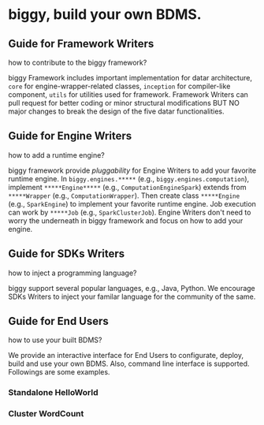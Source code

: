 # biggy, build your own BDMS.

## Guide for Framework Writers
how to contribute to the biggy framework?

biggy Framework includes important implementation for datar architecture,  `core` for engine-wrapper-related classes, `inception` for compiler-like component, `utils` for utilities used for framework. Framework Writers can pull request for better coding or minor structural modifications BUT NO major changes to break the design of the five datar functionalities.

## Guide for Engine Writers
how to add a runtime engine?

biggy framework provide *pluggability* for Engine Writers to add your favorite runtime engine. In `biggy.engines.*****` (e.g., `biggy.engines.computation`), implement `*****Engine*****` (e.g., `ComputationEngineSpark`) extends from `*****Wrapper` (e.g., `ComputationWrapper`). Then create class `*****Engine` (e.g., `SparkEngine`) to implement your favorite runtime engine. Job execution can work by `*****Job` (e.g., `SparkClusterJob`). Engine Writers don't need to worry the underneath in biggy framework and focus on how to add your engine.

## Guide for SDKs Writers
how to inject a programming language?

biggy support several popular languages, e.g., Java, Python. We encourage SDKs Writers to inject your familar language for the community of the same.

## Guide for End Users
how to use your built BDMS?

We provide an interactive interface for End Users to configurate, deploy, build and use your own BDMS. Also, command line interface is supported. Followings are some examples.

### Standalone HelloWorld

### Cluster WordCount